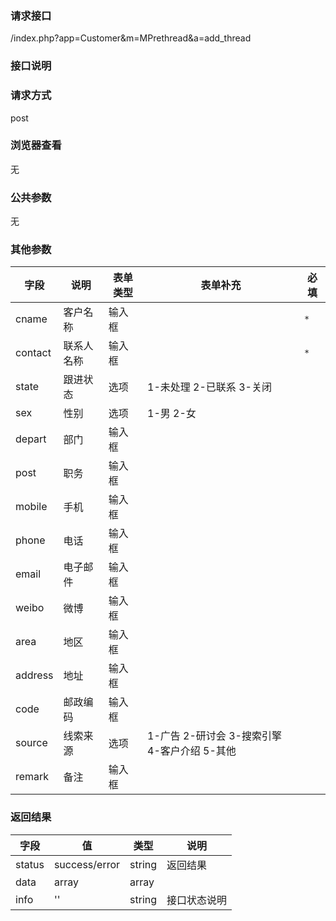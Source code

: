 ### **请求接口**
/index.php?app=Customer&m=MPrethread&a=add_thread

### **接口说明**

### **请求方式**
post

### **浏览器查看**
无

### **公共参数** 
无

### **其他参数**
|字段       |说明            |表单类型|表单补充    |必填           |
| --------- |--------      |--------|------- |--------       |
|cname     |客户名称   |输入框 | | `*`         |
|contact   |联系人名称 |输入框 | | `*` |
|state     |跟进状态   |选项   |1-未处理 2-已联系 3-关闭 | |
|sex       |性别       |选项   |1-男 2-女 ||
|depart    |部门       |输入框 | | |
|post      |职务       |输入框 | | |
|mobile    |手机       |输入框 | | |
|phone     |电话       |输入框 | | |
|email     |电子邮件   |输入框 | | |
|weibo     |微博       |输入框 | | |
|area      |地区       |输入框 | | | 
|address   |地址       |输入框 | | |
|code      |邮政编码   |输入框 | | |
|source    |线索来源   |选项|1-广告 2-研讨会 3-搜索引擎 4-客户介绍 5-其他|||
|remark    |备注       |输入框| | |

### **返回结果**
|字段       |值             |类型    |说明           |
| --------- |--------      |--------|--------       |
|status     |success/error |string |返回结果         |
|data       |array         |array  | |
|info       | '' | string | 接口状态说明  |


